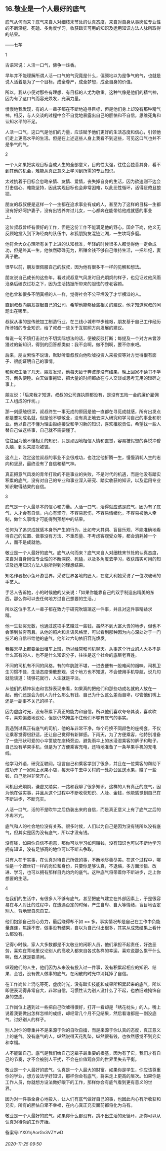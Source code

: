 ## 16.敬业是一个人最好的底气
底气从何而来？底气来自人对细枝末节处的认真态度，来自对自身从事岗位专业性的不断深挖、死磕、多角度学习，收获踏实可用的知识及运用知识方法人脉所取得的结果。 


——七芊 


  




1 


古语常说：人活一口气，佛争一炷香。 


早年并不能理解所谓人活一口气的气究竟是什么，偏颇地以为是争气的气，也就是说人活着是为了一个目标，成全尊严，成全梦想，成全自身的价值。 


所以，我从小便对那些有理想、有目标的人尤为敬重。这种气像是他们的精气神，因为有了这口气而容光焕发，充满力量。 


慢慢地我发现，有的人一辈子都在不断地追寻目标，但是他们身上却没有那种精气神。相反，与人交谈的过程中会不自觉地暴露出自己的胆怯和不自信，思维死角和认知水平的不足。 


人活一口气，这口气是他们的力量，应该赋予他们更好的生活态度和信心，引领他们走上更高水平的生活。但是在上述这些人身上我看不到这些，可见这口气也并不是争气的气。 


  




2 


一个人如果把实现目标当成人生的全部意义，目的性太强，往往会独善其身，看不到其他的机会，难能从真正意义上学习到所需的专业知识。 


太过执着于目标会忽略亲情、友情、爱情，丧失掉自身的生活，因为欲速则不达会打击信心、难能坚持，因此实现目标也会非常困难，以此恶性循环，活得疲倦且狼狈。 


朋友的叔叔便是这样一个一生都在追求事业有成的人，甚至为了这样的目标一生都没有好好呵护妻子，没有出钱养育过儿女，一心都奔在能带给他成就感的事业上。 


这位叔叔曾经有很好的工作，但是这份工作不能满足他的野心。国企下岗，他义无反顾地投入到下海经商的队伍中，和狐朋狗友混迹江湖，一生坎坷多磨。 


他符合大众心理所有关于上进的认知标准，年轻的时候很多人都觉得他一定会成功，但是终其一生，他依然碌碌无为，所赚金钱不够自己维持生活，一把年纪，妻离子散。 


很早以前，朋友很佩服自己的叔叔，因为他有很多不一样的见解和想法。 


朋友说自己成长的这些年，看过叔叔意气风发时目光炯炯的样子，也见证过他风雨沧桑后破衣烂衫之下，因为生活拮据所带来的胆怯的苍老容颜。 


他也曾和很多不明真相的人一样，觉得社会不公平埋没了才华横溢的人。 


直到叔叔向朋友提起自己的公司，希望他能够给些相关的建议，他才知道叔叔的问题出在哪里。 


叔叔从事的是传统加工制造行业，在三线小城市举步维艰，朋友基于自己工作经历所涉猎的专业知识，给了叔叔一些关于互联网方向发展的建议。 


每说一句不慎打击对方不切实际想法的话，便被反驳打断；每提及一个对方未曾涉猎过的新知识，得到的回答都类似：我不会啊，做不到啊，要不你来吧。 


后来，朋友索性不说话，默默听着叔叔向他吹嘘投资人来投资等对方觉得很有面子、很能证明自己的事情。 


和叔叔生活了几天，朋友发现，他每天疲于奔波却没有结果，晚上回家不读书不学习，倒头便睡。白天做事拖延，把大量的时间都放在与人交谈或思考无用的琐碎之事上。 


朋友说：「后来我才知道，叔叔的公司连执照都没有，是没有五险一金的廉价雇佣工人组成的作坊。」 


那一刻感触很深，叔叔终生一事无成的原因是他一直都在寻觅成就感，所有出发点都是要功成名就，但是他不够敬业，没有真正地去深入研究和学习自己的事业和职业。他以自己不懂为理由拒绝接受和学习新的知识，喜欢推脱责任，希望找一些人替自己做这些事，自己就不需要懂了。 


往往因为他不懂相关的知识，只是顽固地相信人情和直觉，容易被假想的喜悦冲昏头脑，到头来屡次被骗。 


这点上，注定这位叔叔的事业不会很成功，也注定他折腾一生，慢慢消耗人生的志向和坚忍，最终没有了自信和精气神。 


真正把意气风发的青年打败的不是事业的失败，不是时代的机遇，而是他没有踏实积累的底气，没有对自己的专业和事业深入研究、踏实收获的知识，以及运用专业知识取得结果的自信。 


  




3 


底气是一个人最基本的信心和力量。人活一口气，活得就应该是底气，因为有了底气，人才会有自信，内心有坚守，不容易悲伤，不容易情绪化，不容易被他人牵制，做什么事情才可能得到预想中的结果。 


任何为了追求成就感本身所产生的行为，比如夸大其词、盲目乐观、不能准确地看待自己的位置、做事没有方法、不重质量、不考虑客观受众等，都会消耗掉一个人，而不是成就他。 


敬业是一个人最好的底气。底气从何而来？底气来自人对细枝末节处的认真态度，来自对自身岗位专业性的不断深挖、死磕，以及多角度去学习，收获踏实可用的知识及运用知识方法人脉所得到的理想结果。 


知名作者祝小兔环游世界，采访世界各地的匠人，在意大利她采访了一位吹玻璃的手艺人。 


手艺人告诉她，小的时候他的父亲说：「如果你能靠自己的双手制造出精美的东西，那么你可以去任何地方过自己想要的生活。」 


所以这位手艺人一辈子都在致力于研究吹玻璃这一件事，并且对这件事精益求精。 


他一生获奖无数，也通过这项手艺赚过一些钱，虽然不到大富大贵的地步，但也不会落到贫穷苟且。从他的照片和言语风格里，可以看到那种因为内心深处对于一门技艺的自信带给他的底气，他年过六旬依旧容光焕发。 


我每天早上都要坐出租车上班，所以经常和司机聊天。从事这个行业的人大多不是什么富有的人，也不是什么知识分子，往往是这个社会的底层老百姓。 


不同的司机有不同的风格，有的车肮脏不堪，一进去便有一股难闻的烟味。司机卫生习惯不佳，生活态度懒散悲观，说个地方也不知道，不会使用手机导航，说几句就能谈道：钱够花就行，人生就是平淡。 


从他们的精神状态和言辞表现来看，如果真的把他们和那些功成名就的人放在一起，他们还是会为别人为什么那么有钱、自己为什么这么差而自卑，尽管他们嘴上还是一副事不关己的样子。 


因为虚度时光，没有积累下真正的能力和自信，所以他们喜欢夸夸其谈，喜欢吹牛，喜欢偏激地议论，但是仍然掩盖不住他们不够有底气的事实。 


我遇到过真正有底气的司机，他的车非常干净，每个月换不同颜色的座椅套，不仅让乘客觉得很舒适，还让自己觉得有新鲜感。下雨天，为了方便乘客，他特别准备了一些形状可爱的小伞筐放在座椅旁边，避免雨伞上的水浸湿乘客的裤子和鞋子。自己没有苹果手机，但是为了方便乘客充电，还特地准备了一条苹果手机的充电线。 


他学习外语，研究互联网，坦言自己和乘客学到了很多，并且在一位乘客的帮助下成功开了一家网上水果小店，每天中午去中关村的一处办公区送水果，赚了一些钱，自己觉得非常开心。 


司机目光炯炯，谦虚又踏实，一路和我聊了很多知识。这样的人有真正的底气，因为他在做实事，并且从这个过程中不断收获知识、人脉、金钱，他能感觉到自己在不断进步，不断充实。 


人活一口气，活的不是吹牛之后伪装出来的自信，而是真正意义上有了底气之后的不卑不亢。 


底气和人的社会地位没有关系。很多时候，人们以为自己是因为没有钱所以没有底气，但其实是因为没有底气，所以才没有钱。 


没有钱，如果你自信不抱怨，那你可以学习如何赚钱，没有知识也可以不断地学习拥有知识，没有足够高的地位可以不断去争取。 


只有人在干实事，在认真对待自己所做的事，不断地尽善尽美。在这个过程中，哪怕是一个螺丝钉一样的岗位和身份，只要你足够认真，不退缩，多方面涉猎、改进、学习，也可以拥有那样目光灼灼的底气。这种底气将带着你不断进步，走上你想要的生活。 


  




4 


在我们的生活中，有很多人不够有底气，甚至把底气建立在外部因素上，于是很容易在与人对比的过程中，在遭遇否定的时候，产生自卑、自大等情绪，盲目地否定别人，背地里自怨自艾。 


他们抱怨自己劳心劳力，最后赚得却不如 ×× 多。事实情况却是自己在工作中负能量连连，焦躁不安，做事没有结果，自以为自己付出很多，其实从成效结果上看什么都没有。 


记得小时候，家人大多数都是不太敬业的闲职人员，他们承担不起责任，好逸恶劳，喜欢在背地里议论别人的高收入都来自各式各样的幸运，喜欢说那么累干什么啊，做人就是要清闲。 


纵观他们的人生，他们因为从来没有投入过一件事，没有积累起相应的知识、结果、金钱，没有做人做事的底气，在闲散的时光中消耗掉了自信。 


在工作岗位上混吃等死，虚度时光，没有踏实技能和成果所积累起来的底气，所以即便表现得非常自大，非常自信，习惯性认为别人没什么了不起，也依旧难掩饰自身的空虚。 


工作岗位上遇到过一些把自己吹嘘得很好，打开一看却是「绣花枕头」的人。嘴上说着我要做出怎样怎样的成绩，却经常几个月不见结果，然后看谁都是一副没底气、讨好别人的样子。 


别人对你的尊重并不是来源于你的自吹自擂，而是来源于你认真的态度，真正意义上的底气。没有底气的人，纵然说得天花乱坠，纵然很有钱，也依然感觉不到充实和幸福。 


人不能骗自己。底气是我们给自己这辈子最重要的根基，因为有了它，我们才有自己的节奏，才不会被别人干扰，不会在价值观各异的世界里失去平衡。 


敬业是一个人最好的底气，认真是一个人最大的财富。如果你是学生，你应该尊重你的学业，想方设法学好知识，那样你会有底气，将来走上更高的层次。如果你是工作人员，你就想方设法做好眼下的工作，那样你会有底气看到更有意义的世界。 


因为对一件事全身心地投入，让人们有底气做好自己的事，也因此内心有所收获和充实。所有的胆怯自卑不幸福，在内心真正充实面前都将化为乌有。 


敬业是一个人最好的底气，如果你什么都没有，跳不出生活的死循环，那你可以从认真对待你的工作开始。 


备案号:YX01rjAorGv3VZYwD


###### 2020-11-25 09:50
